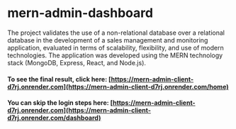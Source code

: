 # mern-admin-dashboard
The project validates the use of a non-relational database over a relational database in the development of a sales management and monitoring application, evaluated in terms of scalability, flexibility, and use of modern technologies. The application was developed using the MERN technology stack (MongoDB, Express, React, and Node.js). 
#### To see the final result, click here: [https://mern-admin-client-d7rj.onrender.com](https://mern-admin-client-d7rj.onrender.com/home)
#### You can skip the login steps here: [https://mern-admin-client-d7rj.onrender.com](https://mern-admin-client-d7rj.onrender.com/dashboard)
